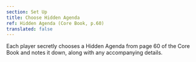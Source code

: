 ```yaml
---
section: Set Up
title: Choose Hidden Agenda
ref: Hidden Agenda (Core Book, p.60)
translated: false
---
```


Each player secretly chooses a Hidden Agenda from page 60 of the Core Book and notes it down, along with any accompanying details.